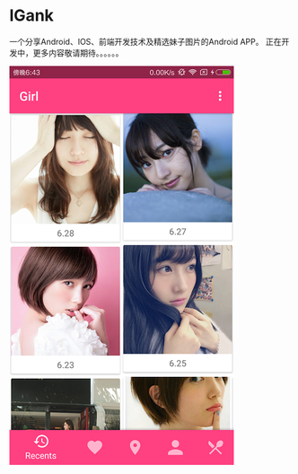 # IGank
一个分享Android、IOS、前端开发技术及精选妹子图片的Android APP。
正在开发中，更多内容敬请期待。。。。。。

![](https://github.com/LehmanHe/IGank/raw/master/igank.png)
